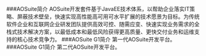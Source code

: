 ﻿###AOSuite简介
AOSuite开发套件基于JavaEE技术体系，以帮助企业落实IT策略、屏蔽技术壁垒，快速实现高性能高可用可水平扩展的技术愿景为目标。为传统软件企业和互联网企业研发团队提供高效可控、随需应变、快速实现业务需求的全栈式技术解决方案，以最低成本和最低风险获得更高质量、更快交付业务和运维支持的核心技术竞争力。
###AOSuite G1简介
第一代AOSuite开发平台。
###AOSuite G1简介
第二代AOSuite开发平台。